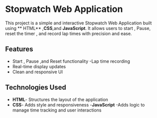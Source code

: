 # Stopwatch Web Application
 This project is a simple and interactive Stopwatch Web Application built using
  ** HTML** ,**CSS**,and **JavaScript**. 
  It allows users to start , Pause, reset the timer , 
  and record lap times with precision and ease.

  ## Features 
   
   - Start , Pause ,and Reset functionality 
   -Lap time recording 
   - Real-time display updates 
   - Clean and responsive UI

   ## Technologies Used 

   - **HTML**- Structures the layout of the application
   - **CSS**- Adds style and responsiveness
   -**JavaScript** -Adds logic to manage time tracking and user interactions
